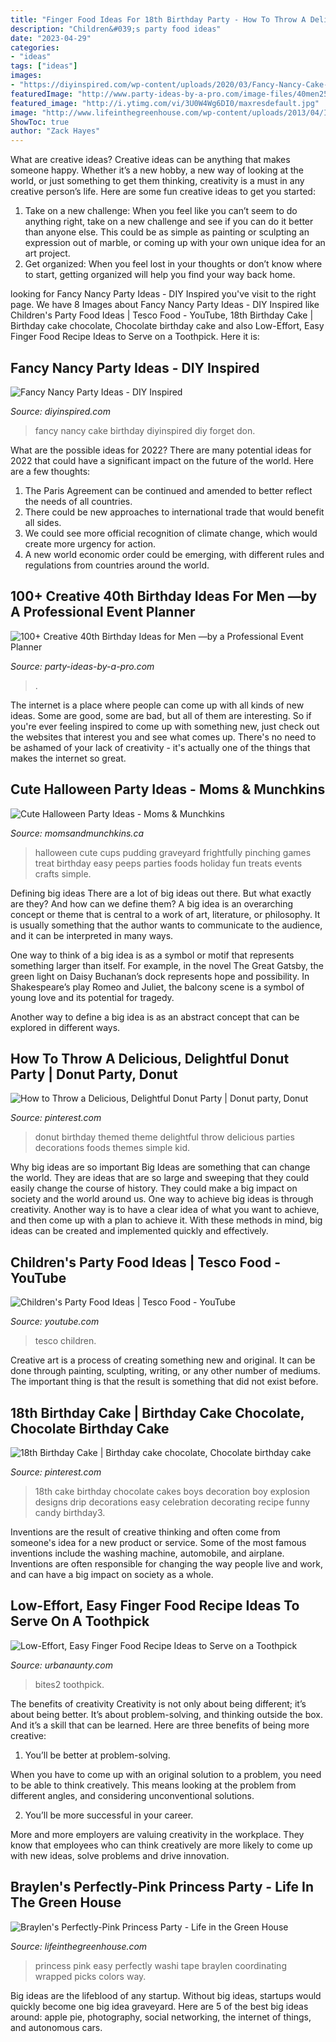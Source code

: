 ```yaml
---
title: "Finger Food Ideas For 18th Birthday Party - How To Throw A Delicious, Delightful Donut Party"
description: "Children&#039;s party food ideas"
date: "2023-04-29"
categories:
- "ideas"
tags: ["ideas"]
images:
- "https://diyinspired.com/wp-content/uploads/2020/03/Fancy-Nancy-Cake-683x1024.jpg"
featuredImage: "http://www.party-ideas-by-a-pro.com/image-files/40men25e.jpg"
featured_image: "http://i.ytimg.com/vi/3U0W4Wg6DI0/maxresdefault.jpg"
image: "http://www.lifeinthegreenhouse.com/wp-content/uploads/2013/04/IMG_6575.jpg"
ShowToc: true
author: "Zack Hayes"
---
```



What are creative ideas?
Creative ideas can be anything that makes someone happy. Whether it’s a new hobby, a new way of looking at the world, or just something to get them thinking, creativity is a must in any creative person’s life. Here are some fun creative ideas to get you started: 
1. Take on a new challenge: When you feel like you can’t seem to do anything right, take on a new challenge and see if you can do it better than anyone else. This could be as simple as painting or sculpting an expression out of marble, or coming up with your own unique idea for an art project. 
2. Get organized: When you feel lost in your thoughts or don’t know where to start, getting organized will help you find your way back home.

	

		
looking for Fancy Nancy Party Ideas - DIY Inspired you've visit to the right page. We have 8 Images about Fancy Nancy Party Ideas - DIY Inspired like Children&#039;s Party Food Ideas | Tesco Food - YouTube, 18th Birthday Cake | Birthday cake chocolate, Chocolate birthday cake and also Low-Effort, Easy Finger Food Recipe Ideas to Serve on a Toothpick. Here it is:
		
    
## Fancy Nancy Party Ideas - DIY Inspired

<img loading=lazy src="https://diyinspired.com/wp-content/uploads/2020/03/Fancy-Nancy-Cake-683x1024.jpg" onerror="this.onerror=null;this.src='https://tse4.mm.bing.net/th?id=OIP.a3LYWWrcJbWN_F4V4eaO6gHaLG&amp;pid=15.1';" alt="Fancy Nancy Party Ideas - DIY Inspired">

_Source: diyinspired.com_

>fancy nancy cake birthday diyinspired diy forget don. 

	

What are the possible ideas for 2022?
There are many potential ideas for 2022 that could have a significant impact on the future of the world. Here are a few thoughts: 
1. The Paris Agreement can be continued and amended to better reflect the needs of all countries. 
2. There could be new approaches to international trade that would benefit all sides. 
3. We could see more official recognition of climate change, which would create more urgency for action. 
4. A new world economic order could be emerging, with different rules and regulations from countries around the world. 

    
## 100+ Creative 40th Birthday Ideas For Men —by A Professional Event Planner

<img loading=lazy src="http://www.party-ideas-by-a-pro.com/image-files/40men25e.jpg" onerror="this.onerror=null;this.src='https://tse1.mm.bing.net/th?id=OIP.xrkg1HEMB6361PtfIfKdBAHaFj&amp;pid=15.1';" alt="100+ Creative 40th Birthday Ideas for Men —by a Professional Event Planner">

_Source: party-ideas-by-a-pro.com_

>. 

	

The internet is a place where people can come up with all kinds of new ideas. Some are good, some are bad, but all of them are interesting. So if you're ever feeling inspired to come up with something new, just check out the websites that interest you and see what comes up. There's no need to be ashamed of your lack of creativity - it's actually one of the things that makes the internet so great.

    
## Cute Halloween Party Ideas - Moms &amp; Munchkins

<img loading=lazy src="https://www.momsandmunchkins.ca/wp-content/uploads/2013/10/frightfully-cute.jpg" onerror="this.onerror=null;this.src='https://tse3.mm.bing.net/th?id=OIP.vqPDVJ7atUJq_ykjT9oS5QAAAA&amp;pid=15.1';" alt="Cute Halloween Party Ideas - Moms &amp; Munchkins">

_Source: momsandmunchkins.ca_

>halloween cute cups pudding graveyard frightfully pinching games treat birthday easy peeps parties foods holiday fun treats events crafts simple. 

	

Defining big ideas
There are a lot of big ideas out there. But what exactly are they? And how can we define them?
A big idea is an overarching concept or theme that is central to a work of art, literature, or philosophy. It is usually something that the author wants to communicate to the audience, and it can be interpreted in many ways.

One way to think of a big idea is as a symbol or motif that represents something larger than itself. For example, in the novel The Great Gatsby, the green light on Daisy Buchanan’s dock represents hope and possibility. In Shakespeare’s play Romeo and Juliet, the balcony scene is a symbol of young love and its potential for tragedy.

Another way to define a big idea is as an abstract concept that can be explored in different ways.

    
## How To Throw A Delicious, Delightful Donut Party | Donut Party, Donut

<img loading=lazy src="https://i.pinimg.com/736x/46/01/60/460160310e75c13c960fa707c569c901.jpg" onerror="this.onerror=null;this.src='https://tse1.mm.bing.net/th?id=OIP.t_NCbE5W_qmILOF57bhK6AHaKl&amp;pid=15.1';" alt="How to Throw a Delicious, Delightful Donut Party | Donut party, Donut">

_Source: pinterest.com_

>donut birthday themed theme delightful throw delicious parties decorations foods themes simple kid. 

	

Why big ideas are so important
Big Ideas are something that can change the world. They are ideas that are so large and sweeping that they could easily change the course of history. They could make a big impact on society and the world around us. One way to achieve big ideas is through creativity. Another way is to have a clear idea of what you want to achieve, and then come up with a plan to achieve it. With these methods in mind, big ideas can be created and implemented quickly and effectively.

    
## Children&#039;s Party Food Ideas | Tesco Food - YouTube

<img loading=lazy src="http://i.ytimg.com/vi/3U0W4Wg6DI0/maxresdefault.jpg" onerror="this.onerror=null;this.src='https://tse1.mm.bing.net/th?id=OIP.rSZzotha9eyr-TBGvJCGiAHaEK&amp;pid=15.1';" alt="Children&#039;s Party Food Ideas | Tesco Food - YouTube">

_Source: youtube.com_

>tesco children. 

	

Creative art is a process of creating something new and original. It can be done through painting, sculpting, writing, or any other number of mediums. The important thing is that the result is something that did not exist before.

    
## 18th Birthday Cake | Birthday Cake Chocolate, Chocolate Birthday Cake

<img loading=lazy src="https://i.pinimg.com/736x/4c/00/37/4c0037fb0eafa8bf732ec5533f8adae2.jpg" onerror="this.onerror=null;this.src='https://tse3.mm.bing.net/th?id=OIP.YKNuw_WhTt9NM8Mb_dEHNAHaNJ&amp;pid=15.1';" alt="18th Birthday Cake | Birthday cake chocolate, Chocolate birthday cake">

_Source: pinterest.com_

>18th cake birthday chocolate cakes boys decoration boy explosion designs drip decorations easy celebration decorating recipe funny candy birthday3. 

	

Inventions are the result of creative thinking and often come from someone's idea for a new product or service. Some of the most famous inventions include the washing machine, automobile, and airplane. Inventions are often responsible for changing the way people live and work, and can have a big impact on society as a whole.

    
## Low-Effort, Easy Finger Food Recipe Ideas To Serve On A Toothpick

<img loading=lazy src="https://d35kl8qmgo8bev.cloudfront.net/wp-content/uploads/2020/08/12130806/12-1-e1597237708904.jpg" onerror="this.onerror=null;this.src='https://tse4.mm.bing.net/th?id=OIP.PTXGnTTvxuIr5cDF8o2oBQHaFO&amp;pid=15.1';" alt="Low-Effort, Easy Finger Food Recipe Ideas to Serve on a Toothpick">

_Source: urbanaunty.com_

>bites2 toothpick. 

	

The benefits of creativity
Creativity is not only about being different; it’s about being better. It’s about problem-solving, and thinking outside the box. And it’s a skill that can be learned. Here are three benefits of being more creative:
1. You’ll be better at problem-solving.

When you have to come up with an original solution to a problem, you need to be able to think creatively. This means looking at the problem from different angles, and considering unconventional solutions.

2. You’ll be more successful in your career.

More and more employers are valuing creativity in the workplace. They know that employees who can think creatively are more likely to come up with new ideas, solve problems and drive innovation.

    
## Braylen&#039;s Perfectly-Pink Princess Party - Life In The Green House

<img loading=lazy src="http://www.lifeinthegreenhouse.com/wp-content/uploads/2013/04/IMG_6575.jpg" onerror="this.onerror=null;this.src='https://tse1.mm.bing.net/th?id=OIP.IPH40Ikcw-KD6GLSqmjUwAHaLH&amp;pid=15.1';" alt="Braylen&#039;s Perfectly-Pink Princess Party - Life in the Green House">

_Source: lifeinthegreenhouse.com_

>princess pink easy perfectly washi tape braylen coordinating wrapped picks colors way. 

	

Big ideas are the lifeblood of any startup. Without big ideas, startups would quickly become one big idea graveyard. Here are 5 of the best big ideas around: apple pie, photography, social networking, the internet of things, and autonomous cars.


